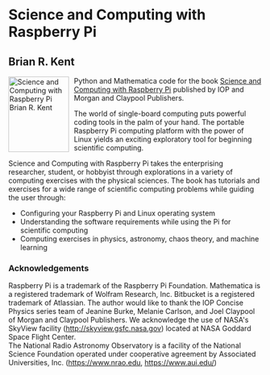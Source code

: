 # Science and Computing with Raspberry Pi
## Brian R. Kent

<img src="https://www.raspberrypi.org/app/uploads/2018/03/RPi-Logo-Reg-SCREEN.png"
     alt="Science and Computing with Raspberry Pi Brian R. Kent"
     style="float: left; margin-right: 10px;" width="120px" height="150px" />

Python and Mathematica code for the book [Science and Computing with Raspberry Pi](https://iopscience.iop.org/book/978-1-6817-4996-9) published
by IOP and Morgan and Claypool Publishers.

The world of single-board computing puts powerful coding tools in the palm of your hand.  The portable Raspberry Pi computing platform with the power of Linux yields an exciting exploratory tool for beginning scientific computing.

Science and Computing with Raspberry Pi takes the enterprising researcher, student, or hobbyist through explorations in a variety of computing exercises with the physical sciences.  The book has tutorials and exercises for a wide range of scientific computing problems while guiding the user through:

* Configuring your Raspberry Pi and Linux operating system
* Understanding the software requirements while using the Pi for scientific computing
* Computing exercises in physics, astronomy, chaos theory, and machine learning



### Acknowledgements

Raspberry Pi is a trademark of the Raspberry Pi Foundation.
Mathematica is a registered trademark of Wolfram Research, Inc.
Bitbucket is a registered trademark of Atlassian.
The author would like to thank the IOP Concise Physics series team of Jeanine Burke, Melanie Carlson, and Joel Claypool of Morgan and Claypool Publishers.
We acknowledge the use of NASA's SkyView facility (http://skyview.gsfc.nasa.gov) located at NASA Goddard Space Flight Center.  
The National Radio Astronomy Observatory is a facility of the National Science Foundation operated under cooperative agreement by Associated Universities, Inc. (https://www.nrao.edu, https://www.aui.edu/)
